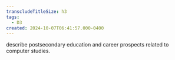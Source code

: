 ```yaml
---
transcludeTitleSize: h3
tags:
  - D3
created: 2024-10-07T06:41:57.000-0400
---
```

describe postsecondary education and career prospects related to computer studies.